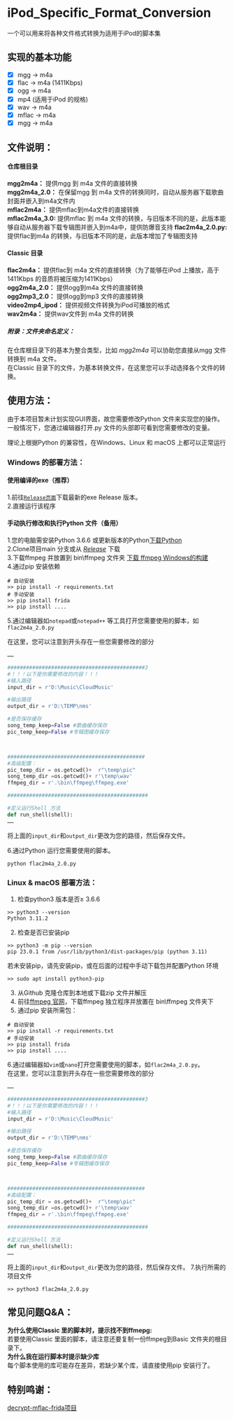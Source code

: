 # iPod_Specific_Format_Conversion
一个可以用来将各种文件格式转换为适用于iPod的脚本集    

## 实现的基本功能   
- [x] mgg -> m4a
- [x] flac -> m4a (1411Kbps)
- [x] ogg -> m4a
- [x] mp4 (适用于iPod 的规格)
- [x] wav -> m4a
- [x] mflac -> m4a
- [x] mgg -> m4a
## 文件说明：   

#### 仓库根目录
**mgg2m4a：** 提供mgg 到 m4a 文件的直接转换   
**mgg2m4a_2.0：** 在保留mgg 到 m4a 文件的转换同时，自动从服务器下载歌曲封面并嵌入到m4a文件内    
**mflac2m4a：** 提供mflac到m4a文件的直接转换    
**mflac2m4a_3.0:** 提供mflac 到 m4a 文件的转换，与旧版本不同的是，此版本能够自动从服务器下载专辑图并嵌入到m4a中，提供防爆音支持
**flac2m4a_2.0.py:** 提供flac到m4a 的转换，与旧版本不同的是，此版本增加了专辑图支持   

#### Classic 目录
**flac2m4a：** 提供flac到 m4a 文件的直接转换（为了能够在iPod 上播放，高于1411Kbps 的音质将被压缩为1411Kbps）      
**ogg2m4a_2.0：** 提供ogg到m4a 文件的直接转换     
**ogg2mp3_2.0：** 提供ogg到mp3 文件的直接转换     
**video2mp4_ipod：** 提供视频文件转换为iPod可播放的格式     
**wav2m4a：** 提供wav文件到 m4a 文件的转换    

##### 附录：文件夹命名定义：  
在仓库根目录下的基本为整合类型，比如 *mgg2m4a*  可以协助您直接从mgg 文件转换到 m4a 文件。   
在Classic 目录下的文件，为基本转换文件，在这里您可以手动选择各个文件的转换。





## 使用方法：  
由于本项目暂未计划实现GUI界面，故您需要修改Python 文件来实现您的操作。   
一般情况下，您通过编辑器打开.py 文件的头部即可看到您需要修改的变量。    

理论上根据Python 的兼容性，在Windows、Linux 和 macOS 上都可以正常运行

### Windows 的部署方法：

#### 使用编译的exe（推荐）     
1.前往[``Release页面``](https://github.com/Xiaoxiaoyu1321/IPod_specific_format_conversion/releases)下载最新的exe Release 版本。    
2.直接运行该程序
    
#### 手动执行修改和执行Python 文件（备用）    
1.您的电脑需安装Python 3.6.6 或更新版本的Python[下载Python](https://python.org)   
2.Clone项目main 分支或从 [*Release*](https://github.com/Xiaoxiaoyu1321/IPod_specific_format_conversion/releases) 下载  
3.下载ffmpeg 并放置到 bin\\ffmpeg 文件夹 [下载 ffmpeg Windows的构建](https://www.gyan.dev/ffmpeg/builds/)     
4.通过pip 安装依赖    
```Terminal
# 自动安装
>> pip install -r requirements.txt
# 手动安装
>> pip install frida
>> pip install ....
```
5.通过编辑器如``notepad``或``notepad++`` 等工具打开您需要使用的脚本，如``flac2m4a_2.0.py``      
     
在这里，您可以注意到开头存在一些您需要修改的部分
```python
……

############################################3
#！！！以下是你需要修改的内容！！！
#输入路径
input_dir = r'D:\Music\CloudMusic' 

#输出路径
output_dir = r'D:\TEMP\nms'

#是否保存缓存
song_temp_keep=False #歌曲缓存保存
pic_temp_keep=False #专辑图缓存保存



############################################
#高级配置：
pic_temp_dir = os.getcwd()+  r"\temp\pic"
song_temp_dir =os.getcwd()+ r'\temp\wav'
ffmpeg_dir = r'.\bin\ffmpeg\ffmpeg.exe'

#############################################

#定义运行Shell 方法
def run_shell(shell):
……
```
将上面的``input_dir``和``output_dir``更改为您的路径，然后保存文件。

6.通过Python 运行您需要使用的脚本。
```
python flac2m4a_2.0.py
```

### Linux & macOS 部署方法：   
1. 检查python3 版本是否≥ 3.6.6   
```
>> python3 --version
Python 3.11.2
```
2. 检查是否已安装pip   
```
>> python3 -m pip --version
pip 23.0.1 from /usr/lib/python3/dist-packages/pip (python 3.11)
```
若未安装pip，请先安装pip，或在后面的过程中手动下载包并配置Python 环境    
```Terminal
>> sudo apt install python3-pip
```
3. 从Github 克隆仓库到本地或下载zip 文件并解压   
4. 前往[ffmpeg 官网](https://ffmpeg.org/download.html)，下载ffmpeg 独立程序并放置在 bin\\ffmpeg 文件夹下   
5. 通过pip 安装所需包：
```Terminal
# 自动安装
>> pip install -r requirements.txt
# 手动安装
>> pip install frida
>> pip install ....
```

6.通过编辑器如``vim``或``nano``打开您需要使用的脚本，如``flac2m4a_2.0.py``。    
在这里，您可以注意到开头存在一些您需要修改的部分
```python
……

############################################3
#！！！以下是你需要修改的内容！！！
#输入路径
input_dir = r'D:\Music\CloudMusic' 

#输出路径
output_dir = r'D:\TEMP\nms'

#是否保存缓存
song_temp_keep=False #歌曲缓存保存
pic_temp_keep=False #专辑图缓存保存



############################################
#高级配置：
pic_temp_dir = os.getcwd()+  r"\temp\pic"
song_temp_dir =os.getcwd()+ r'\temp\wav'
ffmpeg_dir = r'.\bin\ffmpeg\ffmpeg.exe'

#############################################

#定义运行Shell 方法
def run_shell(shell):
……
```
将上面的``input_dir``和``output_dir``更改为您的路径，然后保存文件。
7.执行所需的项目文件
```Terminal
>> python3 flac2m4a_2.0.py
```



## 常见问题Q&A：
**为什么使用Classic 里的脚本时，提示找不到ffmepg:**  
若要使用Classic 里面的脚本，请注意还要复制一份ffmpeg到Basic 文件夹的根目录下。  
**为什么我在运行脚本时提示缺少库**    
每个脚本使用的库可能存在差异，若缺少某个库，请直接使用pip 安装行了。   

## 特别鸣谢：
[decrypt-mflac-frida项目](https://github.com/yllhwa/decrypt-mflac-frida)  


